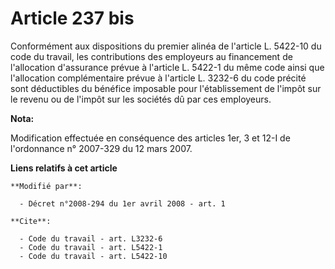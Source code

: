 # Article 237 bis

Conformément aux dispositions du premier alinéa de l'article L. 5422-10 du code du travail, les contributions des employeurs
au financement de l'allocation d'assurance prévue à l'article L. 5422-1 du même code ainsi que l'allocation complémentaire
prévue à l'article L. 3232-6 du code précité sont déductibles du bénéfice imposable pour l'établissement de l'impôt sur le
revenu ou de l'impôt sur les sociétés dû par ces employeurs.

**Nota:**

Modification effectuée en conséquence des articles 1er, 3 et 12-I de l'ordonnance n° 2007-329 du 12 mars 2007.

**Liens relatifs à cet article**

	**Modifié par**:

	  - Décret n°2008-294 du 1er avril 2008 - art. 1

	**Cite**:

	  - Code du travail - art. L3232-6
	  - Code du travail - art. L5422-1
	  - Code du travail - art. L5422-10
